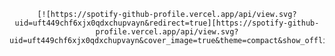 
<div align="center">



    [![https://spotify-github-profile.vercel.app/api/view.svg?uid=uft449chf6xjx0qdxchupvayn&redirect=true][https://spotify-github-profile.vercel.app/api/view.svg?uid=uft449chf6xjx0qdxchupvayn&cover_image=true&theme=compact&show_offline=false&background_color=141414&interchange=false)]]
</div>



